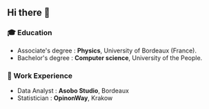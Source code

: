 ## Hi there 👋

### 🎓 Education

- Associate's degree : **Physics**, University of Bordeaux (France).
- Bachelor's degree : **Computer science**, University of the People.

### 💼 Work Experience

- Data Analyst : **Asobo Studio**, Bordeaux
- Statistician : **OpinonWay**, Krakow



<!--
**GraineDePomme/GraineDePomme** is a ✨ _special_ ✨ repository because its `README.md` (this file) appears on your GitHub profile.

Here are some ideas to get you started:

- 🔭 I’m currently working on ...
- 🌱 I’m currently learning ...
- 👯 I’m looking to collaborate on ...
- 🤔 I’m looking for help with ...
- 💬 Ask me about ...
- 📫 How to reach me: ...
- 😄 Pronouns: ...
- ⚡ Fun fact: ...
-->
